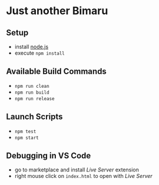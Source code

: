 # Just another Bimaru

## Setup

- install [node.js](https://nodejs.org/en/download)
- execute `npm install`


## Available Build Commands

- `npm run clean`
- `npm run build`
- `npm run release`


## Launch Scripts

- `npm test`
- `npm start`


## Debugging in VS Code

- go to marketplace and install *Live Server* extension
- right mouse click on `index.html` to open with *Live Server*
